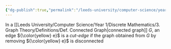 ```yaml
---
{"dg-publish":true,"permalink":"/leeds-university/computer-science/year-1/discrete-mathematics/3-graph-theory/definitions/def-cut-edge/","tags":["Definition"]}
---
```


In a [[Leeds University/Computer Science/Year 1/Discrete Mathematics/3. Graph Theory/Definitions/Def. Connected Graph\|connected graph]] $G$, an edge ${\color{yellow} e}$ is a *cut-edge* if the graph obtained from $G$ by removing ${\color{yellow} e}$ is disconnected